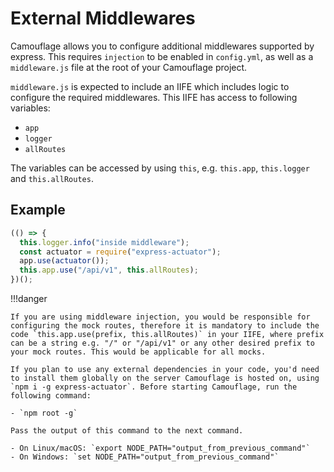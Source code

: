 # External Middlewares

Camouflage allows you to configure additional middlewares supported by express. This requires `injection` to be enabled in `config.yml`, as well as a `middleware.js` file at the root of your Camouflage project.

`middleware.js` is expected to include an IIFE which includes logic to configure the required middlewares. This IIFE has access to following variables:

- `app`
- `logger`
- `allRoutes`

The variables can be accessed by using `this`, e.g. `this.app`, `this.logger` and `this.allRoutes`.

## Example

```js
(() => {
  this.logger.info("inside middleware");
  const actuator = require("express-actuator");
  app.use(actuator());
  this.app.use("/api/v1", this.allRoutes);
})();
```

!!!danger

    If you are using middleware injection, you would be responsible for configuring the mock routes, therefore it is mandatory to include the code `this.app.use(prefix, this.allRoutes)` in your IIFE, where prefix can be a string e.g. "/" or "/api/v1" or any other desired prefix to your mock routes. This would be applicable for all mocks.

    If you plan to use any external dependencies in your code, you'd need to install them globally on the server Camouflage is hosted on, using `npm i -g express-actuator`. Before starting Camouflage, run the following command:

    - `npm root -g`

    Pass the output of this command to the next command.

    - On Linux/macOS: `export NODE_PATH="output_from_previous_command"`
    - On Windows: `set NODE_PATH="output_from_previous_command"`
